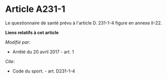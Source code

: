 # Article A231-1

Le questionnaire de santé prévu à l'article D. 231-1-4 figure en annexe II-22.

**Liens relatifs à cet article**

_Modifié par_:

  - Arrêté du 20 avril 2017 - art. 1

_Cite_:

  - Code du sport. - art. D231-1-4
